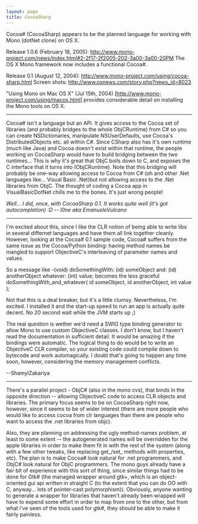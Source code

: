 ```yaml
---
layout: page
title: CocoaSharp
---
```




Cocoa# (CocoaSharp) appears to be the planned language for working with Mono (dotNet clone) on OS X.

Release 1.0.6 (February 18, 2005): http://www.mono-project.com/news/index.html#2-2f17-2f2005-202-3a00-3a00-20PM
The OS X Mono framework now includes a functional Cocoa#.

Release 0.1 (August 12, 2004):  http://www.mono-project.com/using/cocoa-sharp.html
Screen shots:  http://www.osnews.com/story.php?news_id=8023

"Using Mono on Mac OS X" (Jul 15th, 2004)  [http://www.mono-project.com/using/macos.html] provides considerable detail
on installing the Mono tools on OS X.

----

Cocoa# isn't a language but an API.  It gives access to the Cocoa set of libraries (and probably bridges to the whole ObjCRuntime) from C# so you can create NSDictionaries, manipulate NSUserDefaults, use Cocoa's DistributedObjects etc. all within C#.  Since CSharp also has it's own runtime (much like Java) and Cocoa doesn't exist within that runtime, the people working on CocoaSharp would have to build bridging between the two runtimes... This is why it's great that ObjC boils down to C, and exposes the C interface that it turns into (ObjCRuntime).  Note that this bridging will probably be one-way allowing access to Cocoa from C# (oh and other .Net languages like... Visual Basic .Net)but not allowing access to the .Net libraries from ObjC.  The thought of coding a Cocoa app in VisualBasicDotNet chills me to the bones.  It's just wrong people!

*Well... I did, once, with CocoaSharp 0.1. It works quite well (it's got autocompletion) :D -- l0ne aka EmanueleVulcano*

----

I'm excited about this, since I like the CLR notion of being able to write libs in several differnet languages and have them all link together cleanly. However, looking at the Cocoa# 0.1 sample code, Cocoa# suffers from the same issue as the Cocoa/Python binding: having method names be mangled to support ObjectiveC's interleaving of parameter names and values. 

So a message like      -(void) doSomethingWith: (id) someObject and: (id) anotherObject whatever: (int) value;  becomes the less graceful      doSomethingWith_and_whatever( id someObject, id anotherObject, int value ); 

Not that this is a deal breaker, but it's a little clumsy. Nevertheless, I'm excited. I installed it and the start-up speed to run an app is actually quite decent. No 20 second wait while the JVM starts up ;)

The real question is wether we'd need a SWIG type binding generator to allow Mono to use custom ObjectiveC classes. I don't know, but I haven't read the documentation in sufficient detail. It would be amazing if the bindings were automatic. The logical thing to do would be to write an ObjectiveC CLR compiler, so your existing code could compile down to bytecode and work automagically. I doubt that's going to happen any time soon, however, considering the memory management conflicts.

--ShamylZakariya

----

There's a parallel project - ObjC# (also in the mono cvs), that binds in the opposite direction -- allowing ObjectiveC code to access CLR objects and libraries. The primary focus seems to be on CocoaSharp right now, however, since it seems to be of wider interest (there are more people who would like to access cocoa from clr languages than there are people who want to access the .net libraries from objc).

Also, they are planning on addressing the ugly method-names problem, at least to some extent -- the autogenerated names will be overridden for the apple libraries in order to make them fit in with the rest of the system (along with a few other tweaks, like replacing get_/set_ methods with properties, etc). The plan is to make Cocoa# look natural for .net programmers, and ObjC# look natural for ObjC programmers. The mono guys already have a fair bit of experience with this sort of thing, since similar things had to be done for Gtk# (the managed wrapper around gtk+, which is an object-oriented gui api written in straight C (to the extent that you can do OO with C, anyway... lots of pointer-cast polymorphism)). Obviously, anyone wanting to generate a wrapper for libraries that haven't already been wrapped will have to expend some effort in order to map from one to the other, but from what i've seen of the tools used for gtk#, they should be able to make it fairly painless.

